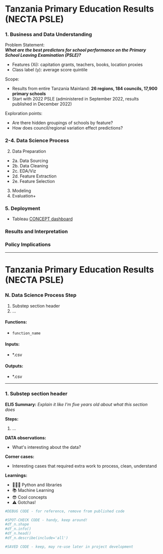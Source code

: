 # Tanzania Primary Education Results (NECTA PSLE)

### 1. Business and Data Understanding

Problem Statement:<br>
***What are the best predictors for school performance on the Primary School Leaving Examination (PSLE)?***
* Features (Xi): capitation grants, teachers, books, location proxies
* Class label (y): average score quintile

Scope:
* Results from entire Tanzania Mainland: **26 regions, 184 councils, 17,900 primary schools**
* Start with 2022 PSLE (administered in September 2022, results published in December 2022)

Exploration points:
* Are there hidden groupings of schools by feature?
* How does council/regional variation effect predictions?

### 2-4. Data Science Process
2. Data Preparation
- 2a. Data Sourcing
- 2b. Data Cleaning
- 2c. EDA/Viz
- 2d. Feature Extraction
- 2e. Feature Selection
3. Modeling
4. Evaluation+

### 5. Deployment
- Tableau [CONCEPT dashboard](https://public.tableau.com/app/profile/lonny.chen/viz/CONCEPTTanzaniaPrimarySchoolLeavingExamination2022/Dashboard1)

### Results and Interpretation
### Policy Implications

----------
# Tanzania Primary Education Results (NECTA PSLE)

### N. Data Science Process Step
1. Substep section header
2. ...

#### Functions:
* `function_name`

#### Inputs:
* *.csv

#### Outputs:
* *.csv

----------
### 1. Substep section header
**ELI5 Summary:**
*Explain it like I'm five years old about what this section does*

**Steps:**
1. ...

**DATA observations:**
* What's interesting about the data?

**Corner cases:**
* Interesting cases that required extra work to process, clean, understand

**Learnings:**
- 🧑🏻‍💻 Python and libraries
- 📚 Machine Learning
- 😎 Cool concepts
- ⚠️ Gotchas!


```python
#DEBUG CODE - for reference, remove from published code
```


```python
#SPOT-CHECK CODE - handy, keep around!
#df_n.shape
#df_n.info()
#df_n.head()
#df_n.describe(include='all')
```


```python
#SAVED CODE - keep, may re-use later in project development
```


```python

```

